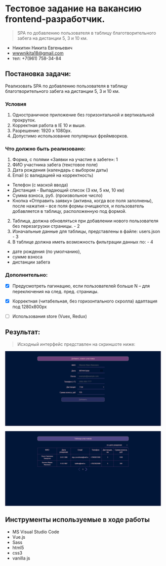 # Тестовое задание на вакансию frontend-разработчик.

> SPA по добавлению пользователя в таблицу благотворительного забега на дистанции 5, 3 и 10 км.

- Никитин Никита Евгеньевич 
- wwwnikita18@gmail.com
- тел: +7(961) 758-34-84


## Постановка задачи:

Реализовать SPA по добавлению пользователя в таблицу благотворительного забега на дистанции 5, 3 и 10 км.


### Условия

1) Одностраничное приложение без горизонтальной и вертикальной прокруток. 
2) Корректная работа в IE 10 и выше. 
3) Разрешение: 1920 х 1080px. 
4) Допустимо использование популярных фреймворков.


### Что должно быть реализовано:

1.	Форма, с полями «Заявки на участие в забеге»: 1
  1.	ФИО участника забега (текстовое поле)
  1.	Дата рождения (календарь с выбором даты)
  1.	Email (c валидацией на корректность)
  
  
  *	Телефон (с маской ввода)
  *	Дистанция - Выпадающий список (3 км, 5 км, 10 км)
  *	Сумма взноса, руб. (произвольное число)
  *	Кнопка «Отправить заявку» (активна, когда все поля заполнены), после нажатия – все поля формы очищаются, и пользователь добавляется в таблицу, расположенную под формой.
2.	Таблица, должна обновляться при добавлении нового пользователя без перезагрузки страницы. - 2
3.	Изначальные данные для таблицы, представлены в файле: users.json - 3
4.	В таблице должна иметь возможность фильтрации данных по: - 4
  *	дате рождения (по умолчанию), 
  *	сумме взноса
  *	дистанции забега


### Дополнительно:

- [X] Предусмотреть пагинацию, если пользователей больше N – для переключения на след. пред. страницы.
- [X] Корректная (читабельная, без горизонтального скролла) адаптация под 1280х800px 
- [ ] Использования store (Vuex, Redux)


## Результат:

> Исходный интерфейс представлен на скриншоте ниже:

![Скриншот интерфейса](https://github.com/Bal4ss/SPATableTest/blob/master/Interface/AddForm.png)

![Скриншот интерфейса](https://github.com/Bal4ss/SPATableTest/blob/master/Interface/Table.png)


## Инструменты используемые в ходе работы

* MS Visual Studio Code
* Vue.js
* Sass
* html5
* css3
* vanilla js
